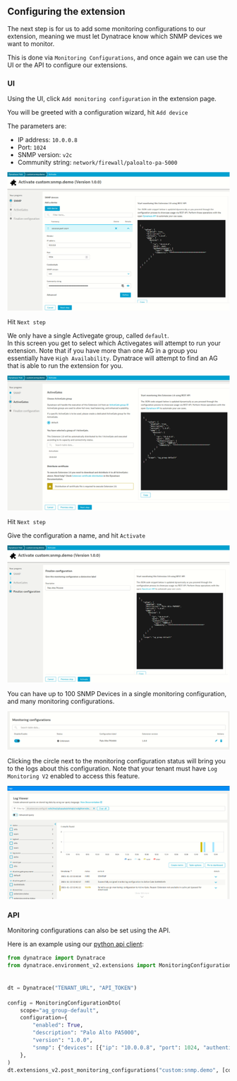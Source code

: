 ## Configuring the extension

The next step is for us to add some monitoring configurations to our extension, meaning we must let Dynatrace know which SNMP devices we want to monitor.  

This is done via `Monitoring Configurations`, and once again we can use the UI or the API to configure our extensions.

### UI

Using the UI, click `Add monitoring configuration` in the extension page.

You will be greeted with a configuration wizard, hit `Add device`

The parameters are:

* IP address: `10.0.0.8`
* Port: `1024`
* SNMP version: `v2c`
* Community string: `network/firewall/paloalto-pa-5000`

![snmp-config-device](../../../assets/23-snmp-config-device.png)

Hit `Next step`

We only have a single Activegate group, called `default`.  
In this screen you get to select which Activegates will attempt to run your extension. Note that if you have more than one AG in a group you essentially have `High Availability`. Dynatrace will attempt to find an AG that is able to run the extension for you.

![snmp-config-ag](../../../assets/24-snmp-config-ag.png)

Hit `Next step`

Give the configuration a name, and hit `Activate` 


![snmp-config-ag](../../../assets/25-snmp-config-activate.png)

You can have up to 100 SNMP Devices in a single monitoring configuration, and many monitoring configurations.

![snmp-config](../../../assets/26-snmp-config.png)

Clicking the circle next to the monitoring configuration status will bring you to the logs about this configuration. Note that your tenant must have `Log Monitoring V2` enabled to access this feature.

![snmp-config-logs](../../../assets/27-snmp-config-logs.png)


### API

Monitoring configurations can also be set using the API.

Here is an example using our [python api client](https://github.com/dynatrace-oss/api-client-python):

```python
from dynatrace import Dynatrace
from dynatrace.environment_v2.extensions import MonitoringConfigurationDto


dt = Dynatrace("TENANT_URL", "API_TOKEN")

config = MonitoringConfigurationDto(
    scope="ag_group-default",
    configuration={
        "enabled": True,
        "description": "Palo Alto PA5000",
        "version": "1.0.0",
        "snmp": {"devices": [{"ip": "10.0.0.8", "port": 1024, "authentication": {"type": "SNMPv2c", "community": "*********"}}]},
    },
)
dt.extensions_v2.post_monitoring_configurations("custom:snmp.demo", [config])
```
